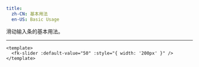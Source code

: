 ```yaml
title:
  zh-CN: 基本用法
  en-US: Basic Usage
```


滑动输入条的基本用法。

---


```vue { "component": true } 
<template>
  <fk-slider :default-value="50" :style="{ width: '200px' }" />
</template>
```

